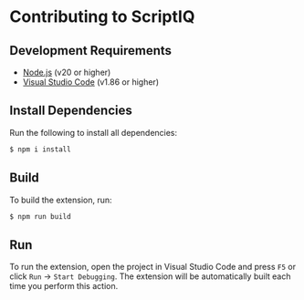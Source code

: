 # Contributing to ScriptIQ

## Development Requirements

- [Node.js](https://nodejs.org/) (v20 or higher)
- [Visual Studio Code](https://code.visualstudio.com/) (v1.86 or higher)

## Install Dependencies

Run the following to install all dependencies:

```sh
$ npm i install
```

## Build

To build the extension, run:

```sh
$ npm run build
```

## Run

To run the extension, open the project in Visual Studio Code and press `F5` or
click `Run` -> `Start Debugging`. The extension will be automatically built each
time you perform this action.
